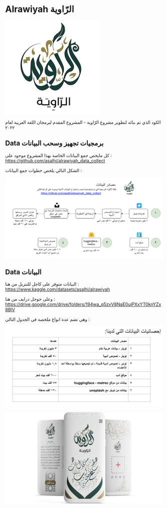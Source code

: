# Alrawiyah الرّاوية

![logo_alrawiyah](logo_alrawiyah_small.png)


الكود الذي تم بنائه لتطوير مشروع الرّاوية - المشروع المقدم لبرمجان اللغة العربية لعام ٢٠٢٢


## Data برمجيات تجهيز وسحب البيانات

كل مايخص جمع البيانات الخاصة بهذا المشروع موجود على :
https://github.com/asalhi/alrawiyah_data_collect

الشكل التالي يلخص خطوات جمع البيانات :

![Alt text](https://raw.githubusercontent.com/asalhi/alrawiyah_data_collect/main/barmajan_data2.png?raw=true "Title")

## Data البيانات

البيانات متوفر على كاجل للتنزيل من هنا :
https://www.kaggle.com/datasets/asalhi/alrawiyah

وعلى جوجل درايف من هنا : 
https://drive.google.com/drive/folders/194wa_q5zvV8NaE0uiPXxYT0knYZx8BlV


وهي تضم عدة انواع ملخصة في الجدول التالي :


![Alt text](https://raw.githubusercontent.com/asalhi/alrawiyah_data_collect/main/info_about_data2.png?raw=true "Title")



![Alt text](https://raw.githubusercontent.com/asalhi/alrawiyah_data_collect/main/info_about.png?raw=true "Title")






